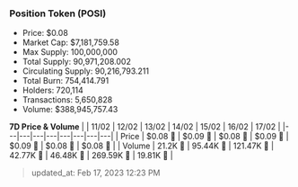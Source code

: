 
  ### Position Token (POSI)
  - Price: $0.08
  - Market Cap: $7,181,759.58
  - Max Supply: 100,000,000
  - Total Supply: 90,971,208.002
  - Circulating Supply: 90,216,793.211
  - Total Burn: 754,414.791
  - Holders: 720,114
  - Transactions: 5,650,828
  - Volume: $388,945,757.43

  **7D Price & Volume**
  | | 11&#x2F;02 | 12&#x2F;02 | 13&#x2F;02 | 14&#x2F;02 | 15&#x2F;02 | 16&#x2F;02 | 17&#x2F;02 |
  |---|---|---|---|---|---|---|---|
  | Price | $0.08 🚀 | $0.09 🚀 | $0.08 🔻 | $0.09 🚀 | $0.09 🚀 | $0.08 🔻 | $0.08 🚀 |
  | Volume | 21.2K 🚀 | 95.44K 🚀 | 121.47K 🚀 | 42.77K 🔻 | 46.48K 🚀 | 269.59K 🚀 | 19.81K 🔻 |

  > updated_at: Feb 17, 2023 12:23 PM
